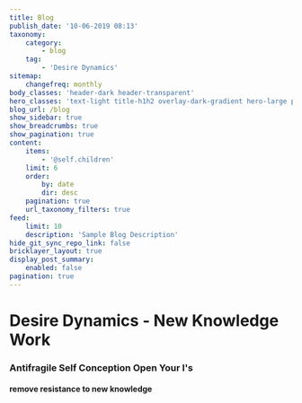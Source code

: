 ```yaml
---
title: Blog
publish_date: '10-06-2019 08:13'
taxonomy:
    category:
        - blog
    tag:
        - 'Desire Dynamics'
sitemap:
    changefreq: monthly
body_classes: 'header-dark header-transparent'
hero_classes: 'text-light title-h1h2 overlay-dark-gradient hero-large parallax'
blog_url: /blog
show_sidebar: true
show_breadcrumbs: true
show_pagination: true
content:
    items:
        - '@self.children'
    limit: 6
    order:
        by: date
        dir: desc
    pagination: true
    url_taxonomy_filters: true
feed:
    limit: 10
    description: 'Sample Blog Description'
hide_git_sync_repo_link: false
bricklayer_layout: true
display_post_summary:
    enabled: false
pagination: true
---
```


# Desire Dynamics - New Knowledge Work
### Antifragile **Self Conception** Open Your I's
#### remove resistance to new knowledge
